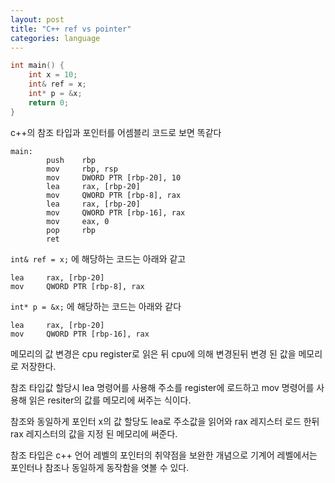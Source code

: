 ```yaml
---
layout: post
title: "C++ ref vs pointer"
categories: language
---
```


```c++
int main() {
    int x = 10; 
    int& ref = x; 
    int* p = &x;
    return 0;
}
```

c++의 참조 타입과 포인터를 어셈블리 코드로 보면 똑같다

```
main:
        push    rbp
        mov     rbp, rsp
        mov     DWORD PTR [rbp-20], 10
        lea     rax, [rbp-20]
        mov     QWORD PTR [rbp-8], rax
        lea     rax, [rbp-20]
        mov     QWORD PTR [rbp-16], rax
        mov     eax, 0
        pop     rbp
        ret
```

`int& ref = x;`  에 해당하는 코드는 아래와 같고 

```
lea     rax, [rbp-20]
mov     QWORD PTR [rbp-8], rax
```

`int* p = &x;` 에 해당하는 코드는 아래와 같다

```
lea     rax, [rbp-20]
mov     QWORD PTR [rbp-16], rax
```

<!-- begin_excerpt -->

메모리의 값 변경은 cpu register로 읽은 뒤 cpu에 의해 변경된뒤 변경 된 값을 메모리로 저장한다.

<!-- end_excerpt -->

참조 타입값 할당시 lea 명령어를 사용해 주소를 register에 로드하고 mov 명령어를 사용해 읽은 resiter의 값를 메모리에 써주는 식이다.

참조와 동일하게 포인터 x의 값 할당도 lea로 주소값을 읽어와 rax 레지스터 로드 한뒤 rax 레지스터의 값을 지정 된 메모리에 써준다.  
  
  
참조 타입은 c++ 언어 레벨의 포인터의 취약점을 보완한 개념으로 기계어 레벨에서는 포인터나 참조나 동일하게 동작함을 엿볼 수 있다.


